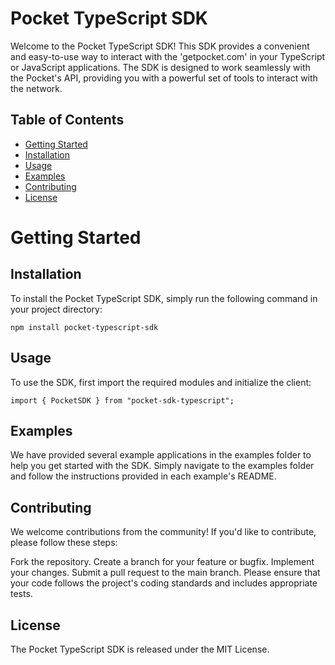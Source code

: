 # Pocket TypeScript SDK
Welcome to the Pocket TypeScript SDK! This SDK provides a convenient and easy-to-use way to interact with the 'getpocket.com' in your TypeScript or JavaScript applications. The SDK is designed to work seamlessly with the Pocket's API, providing you with a powerful set of tools to interact with the network.

## Table of Contents

* [Getting Started](#Getting-Started)
* [Installation](#Installation)
* [Usage](#Usage)
* [Examples](#Example)
* [Contributing](#Contributing)
* [License](#License)

# Getting Started

## Installation
To install the Pocket TypeScript SDK, simply run the following command in your project directory:

```
npm install pocket-typescript-sdk
```

## Usage
To use the SDK, first import the required modules and initialize the client:

```
import { PocketSDK } from "pocket-sdk-typescript";
```
## Examples

We have provided several example applications in the examples folder to help you get started with the SDK. Simply navigate to the examples folder and follow the instructions provided in each example's README.

## Contributing

We welcome contributions from the community! If you'd like to contribute, please follow these steps:

Fork the repository.
Create a branch for your feature or bugfix.
Implement your changes.
Submit a pull request to the main branch.
Please ensure that your code follows the project's coding standards and includes appropriate tests.

## License

The Pocket TypeScript SDK is released under the MIT License.
